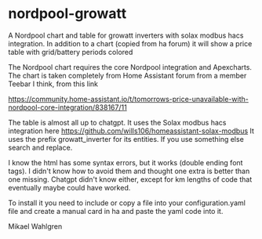 # nordpool-growatt
A Nordpool chart and table for growatt inverters with solax modbus hacs integration.  In addition to a chart (copied from ha forum) it will show a price table with grid/battery periods colored 

The Nordpool chart requires the core Nordpool integration and Apexcharts. 
The chart is taken completely from Home Assistant forum from a member
Teebar I think, from this link

https://community.home-assistant.io/t/tomorrows-price-unavailable-with-nordpool-core-integration/838167/11

The table is almost all up to chatgpt. It uses the Solax modbus hacs integration
here https://github.com/wills106/homeassistant-solax-modbus
It uses the prefix growatt_inverter for its entities. If you use something else 
search and replace. 

I know the html has some syntax errors, but it works (double ending
font tags). I didn't know how to avoid them and thought one extra is
better than one missing. Chatgpt didn't know either, except for
km lengths of code that eventually maybe could have worked.

To install it you need to include or copy a file into your 
configuration.yaml file and create a manual card in ha and
paste the yaml code into it.

Mikael Wahlgren
